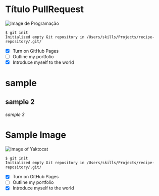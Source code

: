 # Título PullRequest

![Image de Programação](https://t.ctcdn.com.br/fQTNMo-ELGhfrRSHMsjpz3zuB1M=/512x288/smart/filters:format(webp)/i611963.jpeg)


```
$ git init
Initialized empty Git repository in /Users/skills/Projects/recipe-repository/.git/
```


- [x] Turn on GitHub Pages
- [ ] Outline my portfolio
- [x] Introduce myself to the world

# sample
## sample 2
###### sample 3


# Sample Image
 
![Image of Yaktocat](https://octodex.github.com/images/yaktocat.png)


```
$ git init
Initialized empty Git repository in /Users/skills/Projects/recipe-repository/.git/
```


- [x] Turn on GitHub Pages
- [ ] Outline my portfolio
- [x] Introduce myself to the world
